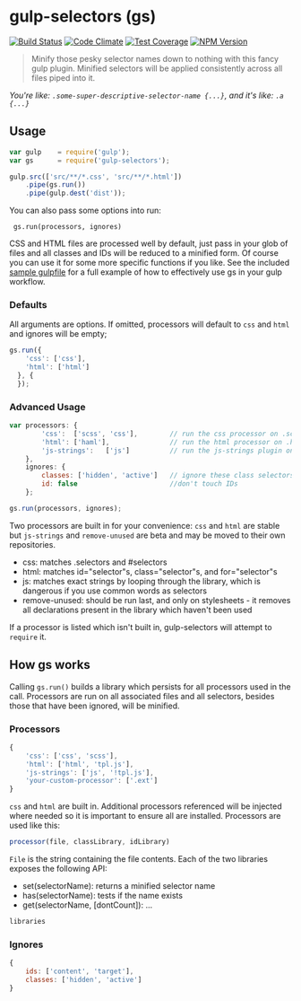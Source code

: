# gulp-selectors (gs)
[![Build Status][travis-image]][travis-url] [![Code Climate][cc-image]][cc-url] [![Test Coverage][coverage-image]][coverage-url] [![NPM Version][npm-image]][npm-url]

> Minify those pesky selector names down to nothing with this fancy gulp plugin. Minified selectors will be applied consistently across all files piped into it.

*You're like: `.some-super-descriptive-selector-name {...}`, and it's like: `.a {...}`*

## Usage

```js
var gulp	= require('gulp');
var gs		= require('gulp-selectors');

gulp.src(['src/**/*.css', 'src/**/*.html'])
    .pipe(gs.run())
    .pipe(gulp.dest('dist'));
```

You can also pass some options into run:

` gs.run(processors, ignores)`

CSS and HTML files are processed well by default, just pass in your glob of files and all classes and IDs will be reduced to a minified form. Of course you can use it for some more specific functions if you like. See the included [sample gulpfile](https://github.com/calebthebrewer/gulp-selectors/blob/master/test/demo/gulpfile.js) for a full example of how to effectively use gs in your gulp workflow.

### Defaults

All arguments are options. If omitted, processors will default to `css` and `html` and ignores 
will be empty;

```js
gs.run({
    'css': ['css'],
    'html': ['html']
  }, {
  });
```

### Advanced Usage

```js
var processors: {
        'css':  ['scss', 'css'],        // run the css processor on .scss and .css files
        'html': ['haml'],               // run the html processor on .haml files
        'js-strings':   ['js']          // run the js-strings plugin on js files
    },
    ignores: {
        classes: ['hidden', 'active']   // ignore these class selectors,
        id: false                       //don't touch IDs
    };

gs.run(processors, ignores);
```

Two processors are built in for your convenience: `css` and `html` are stable but `js-strings` and `remove-unused` are beta and may be moved to their own repositories.

- css: matches .selectors and #selectors
- html: matches id="selector"s, class="selector"s, and for="selector"s
- js: matches exact strings by looping through the library, which is dangerous if you use common words as selectors
- remove-unused: should be run last, and only on stylesheets - it removes all declarations present in the library which haven't been used

If a processor is listed which isn't built in, gulp-selectors will attempt to `require` it.

## How gs works

Calling `gs.run()` builds a library which persists for all processors used in the call. Processors are run on all associated files and all selectors, besides those that have been ignored, will be minified.

### Processors

```js
{
    'css': ['css', 'scss'],
    'html': ['html', 'tpl.js'],
    'js-strings': ['js', '!tpl.js'],
    'your-custom-processor': ['.ext']
}
```

`css` and `html` are built in. Additional processors referenced will be injected where needed so it is important to ensure all are installed. Processors are used like this:

```js
processor(file, classLibrary, idLibrary)
```

`File` is the string containing the file contents. Each of the two libraries exposes the following API:

- set(selectorName): returns a minified selector name
- has(selectorName): tests if the name exists
- get(selectorName, [dontCount]): ...

```js
libraries
```

### Ignores

```js
{
    ids: ['content', 'target'],
    classes: ['hidden', 'active']
}
```


[travis-url]: https://travis-ci.org/calebthebrewer/gulp-selectors
[travis-image]: https://travis-ci.org/calebthebrewer/gulp-selectors.svg?branch=master
[cc-image]: https://codeclimate.com/github/calebthebrewer/gulp-selectors/badges/gpa.svg
[cc-url]: https://codeclimate.com/github/calebthebrewer/gulp-selectors
[coverage-image]: https://codeclimate.com/github/calebthebrewer/gulp-selectors/badges/coverage.svg
[coverage-url]: https://codeclimate.com/github/calebthebrewer/gulp-selectors
[npm-image]: https://badge.fury.io/js/gulp-selectors.svg
[npm-url]: http://badge.fury.io/js/gulp-selectors
